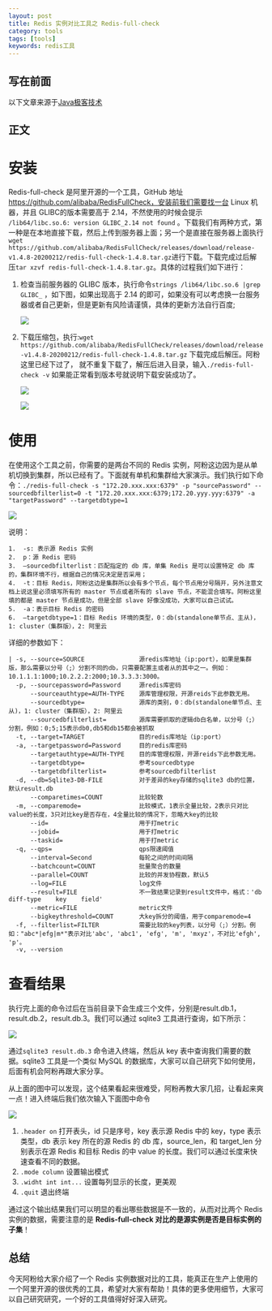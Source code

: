 ```yaml
---
layout: post
title: Redis 实例对比工具之 Redis-full-check
category: tools
tags: [tools]
keywords: redis工具
---
```

## **写在前面**

以下文章来源于[Java极客技术](http://www.justdojava.com/2020/09/27/redis-full-check//)
 

## **正文**

# 安装

Redis-full-check 是阿里开源的一个工具，GitHub 地址 https://github.com/alibaba/RedisFullCheck，安装前我们需要找一台 Linux 机器，并且 GLIBC的版本需要高于 2.14，不然使用的时候会提示 `/lib64/libc.so.6: version GLIBC_2.14 not found` 。下载我们有两种方式，第一种是在本地直接下载，然后上传到服务器上面；另一个是直接在服务器上面执行`wget https://github.com/alibaba/RedisFullCheck/releases/download/release-v1.4.8-20200212/redis-full-check-1.4.8.tar.gz`进行下载。下载完成过后解压`tar xzvf redis-full-check-1.4.8.tar.gz`。具体的过程我们如下进行：

1.  检查当前服务器的 GLIBC 版本，执行命令`strings /lib64/libc.so.6 |grep GLIBC_` ，如下图，如果出现高于 2.14 的即可，如果没有可以考虑换一台服务器或者自己更新，但是更新有风险请谨慎，具体的更新方法自行百度;

    ![](http://www.justdojava.com/assets/images/2019/java/image_ziyou/2020/redis-full-check/1.png)

2.  下载压缩包，执行:`wget https://github.com/alibaba/RedisFullCheck/releases/download/release-v1.4.8-20200212/redis-full-check-1.4.8.tar.gz` 下载完成后解压。阿粉这里已经下过了， 就不重复下载了，解压后进入目录，输入`./redis-full-check -v` 如果能正常看到版本号就说明下载安装成功了。

    ![](http://www.justdojava.com/assets/images/2019/java/image_ziyou/2020/redis-full-check/2.png)

    ![](http://www.justdojava.com/assets/images/2019/java/image_ziyou/2020/redis-full-check/3.png)

# 使用

在使用这个工具之前，你需要的是两台不同的 Redis 实例，阿粉这边因为是从单机切换到集群，所以已经有了。下面就有单机和集群给大家演示。我们执行如下命令：`./redis-full-check -s "172.20.xxx.xxx:6379" -p "sourcePassword" --sourcedbfilterlist=0 -t "172.20.xxx.xxx:6379;172.20.yyy.yyy:6379" -a "targetPassword" --targetdbtype=1`

![](http://www.justdojava.com/assets/images/2019/java/image_ziyou/2020/redis-full-check/4.png)

说明：
    
    1.  -s: 表示源 Redis 实例
    2.  p：源 Redis 密码
    3.  –sourcedbfilterlist：匹配指定的 db 库，单集 Redis 是可以设置特定 db 库的，集群环境不行，根据自己的情况决定是否采用；
    4.  -t：目标 Redis，阿粉这边是集群所以会有多个节点，每个节点用分号隔开，另外注意文档上说这里必须填写所有的 master 节点或者所有的 slave 节点，不能混合填写。阿粉这里填的都是 master 节点是成功，但是全部 slave 好像没成功，大家可以自己试试。
    5.  -a：表示目标 Redis 的密码
    6.  –targetdbtype=1：目标 Redis 环境的类型，0：db(standalone单节点、主从)，1: cluster（集群版），2: 阿里云

详细的参数如下：
    
    | -s, --source=SOURCE               源redis库地址（ip:port），如果是集群版，那么需要以分号（;）分割不同的db，只需要配置主或者从的其中之一。例如：10.1.1.1:1000;10.2.2.2:2000;10.3.3.3:3000。
      -p, --sourcepassword=Password     源redis库密码
          --sourceauthtype=AUTH-TYPE    源库管理权限，开源reids下此参数无用。
          --sourcedbtype=               源库的类别，0：db(standalone单节点、主从)，1: cluster（集群版），2: 阿里云
          --sourcedbfilterlist=         源库需要抓取的逻辑db白名单，以分号（;）分割，例如：0;5;15表示db0,db5和db15都会被抓取
      -t, --target=TARGET               目的redis库地址（ip:port）
      -a, --targetpassword=Password     目的redis库密码
          --targetauthtype=AUTH-TYPE    目的库管理权限，开源reids下此参数无用。
          --targetdbtype=               参考sourcedbtype
          --targetdbfilterlist=         参考sourcedbfilterlist
      -d, --db=Sqlite3-DB-FILE          对于差异的key存储的sqlite3 db的位置，默认result.db
          --comparetimes=COUNT          比较轮数
      -m, --comparemode=                比较模式，1表示全量比较，2表示只对比value的长度，3只对比key是否存在，4全量比较的情况下，忽略大key的比较
          --id=                         用于打metric
          --jobid=                      用于打metric
          --taskid=                     用于打metric
      -q, --qps=                        qps限速阈值
          --interval=Second             每轮之间的时间间隔
          --batchcount=COUNT            批量聚合的数量
          --parallel=COUNT              比较的并发协程数，默认5
          --log=FILE                    log文件
          --result=FILE                 不一致结果记录到result文件中，格式：'db    diff-type    key    field'
          --metric=FILE                 metric文件
          --bigkeythreshold=COUNT       大key拆分的阈值，用于comparemode=4
      -f, --filterlist=FILTER           需要比较的key列表，以分号（;）分割。例如："abc*|efg|m*"表示对比'abc', 'abc1', 'efg', 'm', 'mxyz'，不对比'efgh', 'p'。
      -v, --version

# 查看结果

执行完上面的命令过后在当前目录下会生成三个文件，分别是result.db.1，result.db.2，result.db.3。我们可以通过 sqlite3 工具进行查询，如下所示：

![](http://www.justdojava.com/assets/images/2019/java/image_ziyou/2020/redis-full-check/5.png)

通过`sqlite3 result.db.3` 命令进入终端，然后从 key 表中查询我们需要的数据。sqlite3 工具是一个类似 MySQL 的数据库，大家可以自己研究下如何使用，后面有机会阿粉再跟大家分享。

从上面的图中可以发现，这个结果看起来很难受，阿粉再教大家几招，让看起来爽一点！进入终端后我们依次输入下面图中命令

![](http://www.justdojava.com/assets/images/2019/java/image_ziyou/2020/redis-full-check/6.png)

1.  `.header on` 打开表头，id 只是序号，key 表示源 Redis 中的 key，type 表示类型，db 表示 key 所在的源 Redis 的 db 库，source_len，和 target_len 分别表示在源 Redis 和目标 Redis 的中 value 的长度。我们可以通过长度来快速查看不同的数据。
2.  `.mode column` 设置输出模式
3.  `.widht int int...` 设置每列显示的长度，更美观
4.  `.quit` 退出终端

通过这个输出结果我们可以明显的看出哪些数据是不一致的，从而对比两个 Redis 实例的数据，需要注意的是 **Redis-full-check 对比的是源实例是否是目标实例的子集**！

## 总结

今天阿粉给大家介绍了一个 Redis 实例数据对比的工具，能真正在生产上使用的一个阿里开源的很优秀的工具，希望对大家有帮助！具体的更多使用细节，大家可以自己研究研究，一个好的工具值得好好深入研究。

